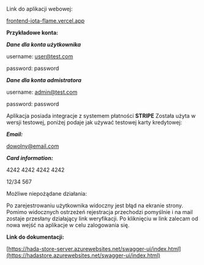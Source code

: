 Link do aplikacji webowej:

[frontend-iota-flame.vercel.app](https://frontend-iota-flame.vercel.app/)

**Przykładowe konta:**

_**Dane dla konta użytkownika**_

username: user@test.com

password: password

**_Dane dla konta admistratora_**

username: admin@test.com

password: password


Aplikacja posiada integracje z systemem płatności **STRIPE**
Została użyta w wersji testowej, poniżej podaje jak używać testowej karty kredytowej:

**_Email:_**

dowolny@email.com

**_Card information:_**

4242 4242 4242 4242

12/34   567


Możliwe niepożądane działania:

Po zarejestrowaniu użytkownika widoczny jest błąd na ekranie strony.
Pomimo widocznych ostrzeżeń rejestracja przechodzi pomyślnie i na mail zostaje przesłany działający link weryfikacji.
Po kliknięciu w link zalecam od nowa wejść na aplikacje w celu zalogowania się.

**Link do dokumentacji:**

[https://hada-store-server.azurewebsites.net/swagger-ui/index.html](https://hadastore.azurewebsites.net/swagger-ui/index.html)